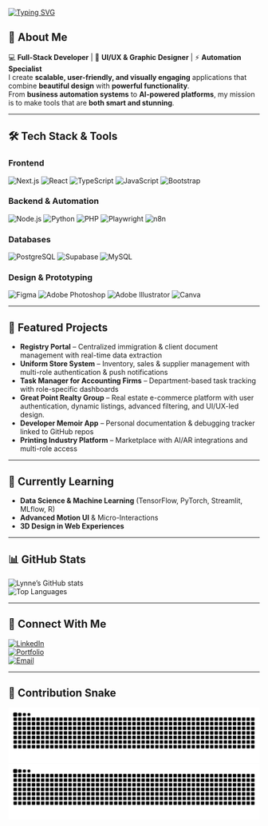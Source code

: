 <!-- Typing SVG Banner -->
[![Typing SVG](https://readme-typing-svg.demolab.com?font=Fira+Code&size=24&duration=3000&pause=1000&color=6EE7B7&center=true&vCenter=true&width=800&lines=Hi+there%2C+I'm+Lynne+%F0%9F%91%8B;Full-Stack+Software+Developer;UI%2FUX+Designer+%26+Creative+Thinker;Automation+%26+Productivity+Enthusiast)](https://git.io/typing-svg)

## 🚀 About Me  
💻 **Full-Stack Developer** | 🎨 **UI/UX & Graphic Designer** | ⚡ **Automation Specialist**  
I create **scalable, user-friendly, and visually engaging** applications that combine **beautiful design** with **powerful functionality**.  
From **business automation systems** to **AI-powered platforms**, my mission is to make tools that are **both smart and stunning**.

---

## 🛠️ Tech Stack & Tools

### **Frontend**
![Next.js](https://img.shields.io/badge/Next.js-000?style=for-the-badge&logo=nextdotjs&logoColor=white)
![React](https://img.shields.io/badge/React-20232a?style=for-the-badge&logo=react&logoColor=61dafb)
![TypeScript](https://img.shields.io/badge/TypeScript-007ACC?style=for-the-badge&logo=typescript&logoColor=white)
![JavaScript](https://img.shields.io/badge/JavaScript-f7df1e?style=for-the-badge&logo=javascript&logoColor=black)
![Bootstrap](https://img.shields.io/badge/Bootstrap-563d7c?style=for-the-badge&logo=bootstrap&logoColor=white)

### **Backend & Automation**
![Node.js](https://img.shields.io/badge/Node.js-43853d?style=for-the-badge&logo=node.js&logoColor=white)
![Python](https://img.shields.io/badge/Python-3776ab?style=for-the-badge&logo=python&logoColor=white)
![PHP](https://img.shields.io/badge/PHP-777bb4?style=for-the-badge&logo=php&logoColor=white)
![Playwright](https://img.shields.io/badge/Playwright-2EAD33?style=for-the-badge&logo=playwright&logoColor=white)
![n8n](https://img.shields.io/badge/n8n-EA4B8B?style=for-the-badge&logo=n8n&logoColor=white)

### **Databases**
![PostgreSQL](https://img.shields.io/badge/PostgreSQL-336791?style=for-the-badge&logo=postgresql&logoColor=white)
![Supabase](https://img.shields.io/badge/Supabase-3ECF8E?style=for-the-badge&logo=supabase&logoColor=white)
![MySQL](https://img.shields.io/badge/MySQL-005f87?style=for-the-badge&logo=mysql&logoColor=white)

### **Design & Prototyping**
![Figma](https://img.shields.io/badge/Figma-f24e1e?style=for-the-badge&logo=figma&logoColor=white)
![Adobe Photoshop](https://img.shields.io/badge/Photoshop-31a8ff?style=for-the-badge&logo=adobephotoshop&logoColor=white)
![Adobe Illustrator](https://img.shields.io/badge/Illustrator-ff9a00?style=for-the-badge&logo=adobeillustrator&logoColor=white)
![Canva](https://img.shields.io/badge/Canva-00c4cc?style=for-the-badge&logo=canva&logoColor=white)

---

## 📌 Featured Projects
- **Registry Portal** – Centralized immigration & client document management with real-time data extraction  
- **Uniform Store System** – Inventory, sales & supplier management with multi-role authentication & push notifications  
- **Task Manager for Accounting Firms** – Department-based task tracking with role-specific dashboards
- **Great Point Realty Group** – Real estate e-commerce platform with user authentication, dynamic listings, advanced filtering, and UI/UX-led design.
- **Developer Memoir App** – Personal documentation & debugging tracker linked to GitHub repos  
- **Printing Industry Platform** – Marketplace with AI/AR integrations and multi-role access  

---

## 🌱 Currently Learning
- **Data Science & Machine Learning** (TensorFlow, PyTorch, Streamlit, MLflow, R)  
- **Advanced Motion UI** & Micro-Interactions  
- **3D Design in Web Experiences**  

---

## 📊 GitHub Stats
![Lynne’s GitHub stats](https://github-readme-stats.vercel.app/api?username=therapist18&show_icons=true&theme=tokyonight)  
![Top Languages](https://github-readme-stats.vercel.app/api/top-langs/?username=therapist18&layout=compact&theme=tokyonight)

---

## 💬 Connect With Me
[![LinkedIn](https://img.shields.io/badge/LinkedIn-0077b5?style=for-the-badge&logo=linkedin&logoColor=white)](https://www.linkedin.com/in/lynne-syombua-694836282/)  
[![Portfolio](https://img.shields.io/badge/Portfolio-ff4088?style=for-the-badge&logo=vercel&logoColor=white)](https://portfolio-two-sandy-91.vercel.app/)  
[![Email](https://img.shields.io/badge/Email-d14836?style=for-the-badge&logo=gmail&logoColor=white)](mailto:lynnesyombua@gmail.com)

---

## 🐍 Contribution Snake
![GitHub Snake Light](https://github.com/therapist18/therapist18/blob/output/github-contribution-grid-snake.svg#gh-light-mode-only)
![GitHub Snake Dark](https://github.com/therapist18/therapist18/blob/output/github-contribution-grid-snake-dark.svg#gh-dark-mode-only)

